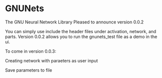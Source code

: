# GNUNets
The GNU Neural Network Library
Pleased to announce version 0.0.2

You can simply use include the header files under activation, network, and parts. Version 0.0.2 allows you to run the gnunets_test file as a demo in the ui.

To come in version 0.0.3:

   Creating network with paraeters as user input
   
   Save parameters to file
